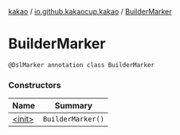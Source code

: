 [kakao](../../index.md) / [io.github.kakaocup.kakao](../index.md) / [BuilderMarker](./index.md)

# BuilderMarker

`@DslMarker annotation class BuilderMarker`

### Constructors

| Name | Summary |
|---|---|
| [&lt;init&gt;](-init-.md) | `BuilderMarker()` |
